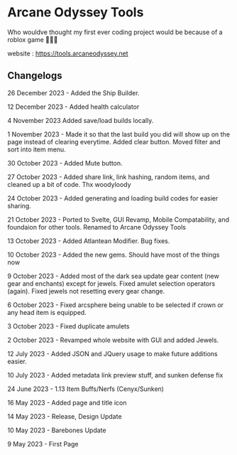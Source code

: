 # Arcane Odyssey Tools

Who wouldve thought my first ever coding project would be because of a roblox game 🤷🏼‍♂️

website : https://tools.arcaneodyssey.net

## Changelogs

26 December 2023 - Added the Ship Builder.

12 December 2023 - Added health calculator

4 November 2023 Added save/load builds locally.

1 November 2023 - Made it so that the last build you did will show up on the page instead of clearing everytime. Added clear button. Moved filter and sort into item menu.

30 October 2023 - Added Mute button.

27 October 2023 - Added share link, link hashing, random items, and cleaned up a bit of code. Thx woodyloody

24 October 2023 - Added generating and loading build codes for easier sharing.

21 October 2023 - Ported to Svelte, GUI Revamp, Mobile Compatability, and foundaion for other tools. Renamed to Arcane Odyssey Tools

13 October 2023 - Added Atlantean Modifier. Bug fixes.

10 October 2023 - Added the new gems. Should have most of the things now

9 October 2023 - Added most of the dark sea update gear content (new gear and enchants) except for jewels. Fixed amulet selection operators (again). Fixed jewels not resetting every gear change.

6 October 2023 - Fixed arcsphere being unable to be selected if crown or any head item is equipped.

3 October 2023 - Fixed duplicate amulets

2 October 2023 - Revamped whole website with GUI and added Jewels.

12 July 2023 - Added JSON and JQuery usage to make future additions easier.

10 July 2023 - Added metadata link preview stuff, and sunken defense fix

24 June 2023 - 1.13 Item Buffs/Nerfs (Cenyx/Sunken)

16 May 2023 - Added page and title icon

14 May 2023 - Release, Design Update

10 May 2023 - Barebones Update

9 May 2023 - First Page
